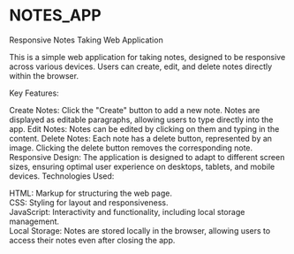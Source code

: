 # NOTES_APP

Responsive Notes Taking Web Application

This is a simple web application for taking notes, designed to be responsive across various devices. Users can create, edit, and delete notes directly within the browser.

Key Features:

Create Notes: Click the "Create" button to add a new note. Notes are displayed as editable paragraphs, allowing users to type directly into the app.
Edit Notes: Notes can be edited by clicking on them and typing in the content.
Delete Notes: Each note has a delete button, represented by an image. Clicking the delete button removes the corresponding note.
Responsive Design: The application is designed to adapt to different screen sizes, ensuring optimal user experience on desktops, tablets, and mobile devices.
Technologies Used:

HTML: Markup for structuring the web page.
<br>
CSS: Styling for layout and responsiveness.
<br>
JavaScript: Interactivity and functionality, including local storage management.
<br>
Local Storage: Notes are stored locally in the browser, allowing users to access their notes even after closing the app.
<br>
